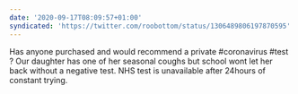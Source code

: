```yaml
---
date: '2020-09-17T08:09:57+01:00'
syndicated: 'https://twitter.com/roobottom/status/1306489806197870595'
---
```

Has anyone purchased and would recommend a private #coronavirus #test ? Our daughter has one of her seasonal coughs but school wont let her back without a negative test. NHS test is unavailable after 24hours of constant trying.
